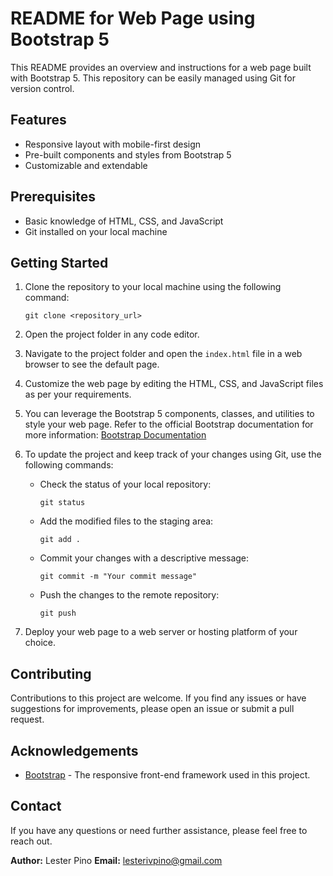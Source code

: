 # README for Web Page using Bootstrap 5

This README provides an overview and instructions for a web page built with Bootstrap 5. This repository can be easily managed using Git for version control.

## Features

- Responsive layout with mobile-first design
- Pre-built components and styles from Bootstrap 5
- Customizable and extendable

## Prerequisites

- Basic knowledge of HTML, CSS, and JavaScript
- Git installed on your local machine

## Getting Started

1. Clone the repository to your local machine using the following command:
   ```
   git clone <repository_url>
   ```

2. Open the project folder in any code editor.

3. Navigate to the project folder and open the `index.html` file in a web browser to see the default page.

4. Customize the web page by editing the HTML, CSS, and JavaScript files as per your requirements.

5. You can leverage the Bootstrap 5 components, classes, and utilities to style your web page. Refer to the official Bootstrap documentation for more information: [Bootstrap Documentation](https://getbootstrap.com/docs/5.0/)

6. To update the project and keep track of your changes using Git, use the following commands:

   - Check the status of your local repository:
     ```
     git status
     ```

   - Add the modified files to the staging area:
     ```
     git add .
     ```

   - Commit your changes with a descriptive message:
     ```
     git commit -m "Your commit message"
     ```

   - Push the changes to the remote repository:
     ```
     git push
     ```

7. Deploy your web page to a web server or hosting platform of your choice.


## Contributing

Contributions to this project are welcome. If you find any issues or have suggestions for improvements, please open an issue or submit a pull request.


## Acknowledgements

- [Bootstrap](https://getbootstrap.com/) - The responsive front-end framework used in this project.

## Contact

If you have any questions or need further assistance, please feel free to reach out.

**Author:** Lester Pino
**Email:** lesterivpino@gmail.com
